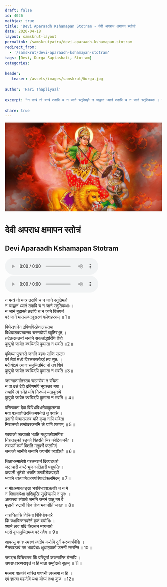 ```yaml
---
draft: false
id: 4026    
mathjax: true    
title: 'Devi Aparaadh Kshamapan Stotram - देवी अपराध क्षमापन स्तोत्रं'    
date: 2020-04-18    
layout: samskrut-layout 
permalink: /samskrutyatra/devi-aparaadh-kshamapan-stotram
redirect_from: 
  - '/samskrut/devi-aparaadh-kshamapan-stotram'
tags: [Devi, Durga Saptashati, Stotram]    
categories:    
    
header:    
   teaser: /assets/images/samskrut/Durga.jpg    
    
author: 'Hari Thapliyaal'    
    
excerpt: "न मन्त्रं नो यन्त्रं तदापि च न जाने स्तुतिमहो न चाह्वानं ध्यानं तदापि च न जाने स्तुतिकथाः । न जाने मुद्रास्ते तदापि च न जाने विलपनं"
    
share: true    
---
```

![](/assets/images/samskrut/Durga.jpg)    
    
# देवी अपराध क्षमापन स्तोत्रं    
## Devi Aparaadh Kshamapan Stotram    
    
<audio controls>
  <source src="https://raw.githubusercontent.com/dasarpai/DAI-mp3/main/dasarpai-mp3/032-DeviApradhKshamapanStotram1.mp3" type="audio/mp3">
  Your browser does not support the audio element.
</audio>     
<audio controls>
  <source src="https://raw.githubusercontent.com/dasarpai/DAI-mp3/main/dasarpai-mp3/032-DeviApradhKshamapanStotram2.mp3" type="audio/mp3">
  Your browser does not support the audio element.
</audio>     
    
न मन्त्रं नो यन्त्रं तदापि च न जाने स्तुतिमहो    
न चाह्वानं ध्यानं तदापि च न जाने स्तुतिकथाः ।    
न जाने मुद्रास्ते तदापि च न जाने विलपनं    
परं जाने मातस्त्वदनुसरणं क्लेशहरणम् ॥ 1॥    
    
विधेरज्ञानेन द्रविणविरहेणालसतया    
विधेयाशक्यत्वात्तव चरणयोर्या च्युतिरभूत् ।    
तदेतत्क्षन्तव्यं जननि सकलोद्धारिणि शिवे    
कुपुत्रो जायेत क्वचिदपि कुमाता न भवति ॥2॥    
    
पृथिव्यां पुत्रास्ते जननि बहवः सन्ति सरलाः    
परं तेषां मध्ये विरलतरलोऽहं तव सुतः ।    
मदीयोऽयं त्यागः समुचितमिदं नो तव शिवे    
कुपुत्रो जायेत क्वचिदपि कुमाता न भवति ॥3॥    
    
जगन्मातर्मातस्तव चरणसेवा न रचिता    
न वा दत्तं देवि द्रविणमपि भूयस्तव मया ।    
तथापि त्वं स्नेहं मयि निरुपमं यत्प्रकुरुषे    
कुपुत्रो जायेत क्वचिदपि कुमाता न भवति ॥ 4॥    
    
परित्यक्ता देवा विविधविधसेवाकुलतया    
मया पञ्चाशीतेरधिकमपनीते तु वयसि ।    
इदानीं चेन्मातस्तव यदि कृपा नापि भविता    
निरालम्बो लम्बोदरजननि कं यामि शरणम् ॥ 5॥    
    
श्र्वपाको जल्पाको भवति मधुपाकोपमगिरा    
निरातङ्को रङ्को विहरति चिरं कोटिकनकैः ।    
तवापर्णे कर्णे विशति मनुवर्णे फलमिदं    
जनःको जानीते जनानि जपनीयं जपविधौ ॥ 6॥    
    
चिताभस्मालेपो गरलमशनं दिक्पटधरो    
जटाधारी कण्ठे भुजगपतिहारी पशुपतिः ।    
कपाली भूतेशो भजति जगदीशैकपदवीं    
भवानि त्वत्पाणिग्रहणपरिपाटीफलमिदम् ॥ 7॥    
    
न मोक्षस्याकाङ्क्षा भवविभववाञ्छापि च न मे    
न विज्ञानापेक्षा शशिमुखि सुखेच्छापि न पुनः ।    
अतस्त्वां संयाचे जननि जननं यातु मम वै    
मृडानी रुद्राणी शिव शिव भवानीति जपतः ॥ 8॥    
    
नाराधितासि विधिना विविधोपचारैः    
किं रुक्षचिन्तनपरैर्न कृतं वचोभिः ।    
श्यामे त्वव यदि किञ्चन मय्यनाथे    
धत्से कृपामुचितमम्ब परं तवैव ॥ 9॥    
    
आपत्सु मग्नः स्मरणं त्वदीयं करोमि दुर्गे करुणार्णवेशि ।    
नैतच्छठत्वं मम भावयेथाः क्षुधातृषार्ता जननीं स्मरन्ति ॥ 10॥    
    
जगदम्ब विचित्रमत्र किं परिपूर्णा करुणास्ति चेन्मयि ।    
अपराधपरम्परावृत्तं न हि माता समुपेक्षते सुतम् ॥ 11॥    
    
मत्समः पातकी नास्ति पापघ्नी त्वत्समा न हि ।    
एवं ज्ञात्वा महादेवि यथा योग्यं तथा कुरु ॥ 12॥    
    

